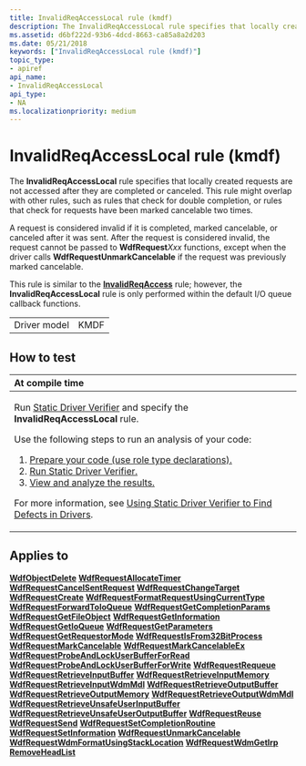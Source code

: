 ```yaml
---
title: InvalidReqAccessLocal rule (kmdf)
description: The InvalidReqAccessLocal rule specifies that locally created requests are not accessed after they are completed or canceled.
ms.assetid: d6bf222d-93b6-4dcd-8663-ca85a8a2d203
ms.date: 05/21/2018
keywords: ["InvalidReqAccessLocal rule (kmdf)"]
topic_type:
- apiref
api_name:
- InvalidReqAccessLocal
api_type:
- NA
ms.localizationpriority: medium
---
```


# InvalidReqAccessLocal rule (kmdf)


The **InvalidReqAccessLocal** rule specifies that locally created requests are not accessed after they are completed or canceled. This rule might overlap with other rules, such as rules that check for double completion, or rules that check for requests have been marked cancelable two times.

A request is considered invalid if it is completed, marked cancelable, or canceled after it was sent. After the request is considered invalid, the request cannot be passed to **WdfRequest***Xxx* functions, except when the driver calls **WdfRequestUnmarkCancelable** if the request was previously marked cancelable.

This rule is similar to the [**InvalidReqAccess**](kmdf-invalidreqaccess.md) rule; however, the **InvalidReqAccessLocal** rule is only performed within the default I/O queue callback functions.

|              |      |
|--------------|------|
| Driver model | KMDF |

How to test
-----------

<table>
<colgroup>
<col width="100%" />
</colgroup>
<thead>
<tr class="header">
<th align="left">At compile time</th>
</tr>
</thead>
<tbody>
<tr class="odd">
<td align="left"><p>Run <a href="https://msdn.microsoft.com/library/windows/hardware/ff552808" data-raw-source="[Static Driver Verifier](https://msdn.microsoft.com/library/windows/hardware/ff552808)">Static Driver Verifier</a> and specify the <strong>InvalidReqAccessLocal</strong> rule.</p>
Use the following steps to run an analysis of your code:
<ol>
<li><a href="https://msdn.microsoft.com/library/windows/hardware/hh454281#preparing-your-source-code" data-raw-source="[Prepare your code (use role type declarations).](https://msdn.microsoft.com/library/windows/hardware/hh454281#preparing-your-source-code)">Prepare your code (use role type declarations).</a></li>
<li><a href="https://msdn.microsoft.com/library/windows/hardware/hh454281#running-static-driver-verifier" data-raw-source="[Run Static Driver Verifier.](https://msdn.microsoft.com/library/windows/hardware/hh454281#running-static-driver-verifier)">Run Static Driver Verifier.</a></li>
<li><a href="https://msdn.microsoft.com/library/windows/hardware/hh454281#viewing-and-analyzing-the-results" data-raw-source="[View and analyze the results.](https://msdn.microsoft.com/library/windows/hardware/hh454281#viewing-and-analyzing-the-results)">View and analyze the results.</a></li>
</ol>
<p>For more information, see <a href="https://msdn.microsoft.com/library/windows/hardware/hh454281" data-raw-source="[Using Static Driver Verifier to Find Defects in Drivers](https://msdn.microsoft.com/library/windows/hardware/hh454281)">Using Static Driver Verifier to Find Defects in Drivers</a>.</p></td>
</tr>
</tbody>
</table>

Applies to
----------

[**WdfObjectDelete**](https://msdn.microsoft.com/library/windows/hardware/ff548734)
[**WdfRequestAllocateTimer**](https://msdn.microsoft.com/library/windows/hardware/ff549938)
[**WdfRequestCancelSentRequest**](https://msdn.microsoft.com/library/windows/hardware/ff549941)
[**WdfRequestChangeTarget**](https://msdn.microsoft.com/library/windows/hardware/ff549943)
[**WdfRequestCreate**](https://msdn.microsoft.com/library/windows/hardware/ff549951)
[**WdfRequestFormatRequestUsingCurrentType**](https://msdn.microsoft.com/library/windows/hardware/ff549955)
[**WdfRequestForwardToIoQueue**](https://msdn.microsoft.com/library/windows/hardware/ff549958)
[**WdfRequestGetCompletionParams**](https://msdn.microsoft.com/library/windows/hardware/ff549961)
[**WdfRequestGetFileObject**](https://msdn.microsoft.com/library/windows/hardware/ff549963)
[**WdfRequestGetInformation**](https://msdn.microsoft.com/library/windows/hardware/ff549965)
[**WdfRequestGetIoQueue**](https://msdn.microsoft.com/library/windows/hardware/ff549968)
[**WdfRequestGetParameters**](https://msdn.microsoft.com/library/windows/hardware/ff549969)
[**WdfRequestGetRequestorMode**](https://msdn.microsoft.com/library/windows/hardware/ff549971)
[**WdfRequestIsFrom32BitProcess**](https://msdn.microsoft.com/library/windows/hardware/ff549978)
[**WdfRequestMarkCancelable**](https://msdn.microsoft.com/library/windows/hardware/ff549983)
[**WdfRequestMarkCancelableEx**](https://msdn.microsoft.com/library/windows/hardware/ff549984)
[**WdfRequestProbeAndLockUserBufferForRead**](https://msdn.microsoft.com/library/windows/hardware/ff549987)
[**WdfRequestProbeAndLockUserBufferForWrite**](https://msdn.microsoft.com/library/windows/hardware/ff549989)
[**WdfRequestRequeue**](https://msdn.microsoft.com/library/windows/hardware/ff550012)
[**WdfRequestRetrieveInputBuffer**](https://msdn.microsoft.com/library/windows/hardware/ff550014)
[**WdfRequestRetrieveInputMemory**](https://msdn.microsoft.com/library/windows/hardware/ff550015)
[**WdfRequestRetrieveInputWdmMdl**](https://msdn.microsoft.com/library/windows/hardware/ff550016)
[**WdfRequestRetrieveOutputBuffer**](https://msdn.microsoft.com/library/windows/hardware/ff550018)
[**WdfRequestRetrieveOutputMemory**](https://msdn.microsoft.com/library/windows/hardware/ff550019)
[**WdfRequestRetrieveOutputWdmMdl**](https://msdn.microsoft.com/library/windows/hardware/ff550021)
[**WdfRequestRetrieveUnsafeUserInputBuffer**](https://msdn.microsoft.com/library/windows/hardware/ff550022)
[**WdfRequestRetrieveUnsafeUserOutputBuffer**](https://msdn.microsoft.com/library/windows/hardware/ff550024)
[**WdfRequestReuse**](https://msdn.microsoft.com/library/windows/hardware/ff550026)
[**WdfRequestSend**](https://msdn.microsoft.com/library/windows/hardware/ff550027)
[**WdfRequestSetCompletionRoutine**](https://msdn.microsoft.com/library/windows/hardware/ff550030)
[**WdfRequestSetInformation**](https://msdn.microsoft.com/library/windows/hardware/ff550032)
[**WdfRequestUnmarkCancelable**](https://msdn.microsoft.com/library/windows/hardware/ff550035)
[**WdfRequestWdmFormatUsingStackLocation**](https://msdn.microsoft.com/library/windows/hardware/ff550036)
[**WdfRequestWdmGetIrp**](https://msdn.microsoft.com/library/windows/hardware/ff550037)
[**RemoveHeadList**](https://msdn.microsoft.com/library/windows/hardware/ff561032)
 

 





